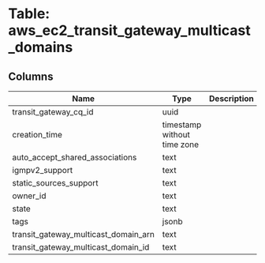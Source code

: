 
# Table: aws_ec2_transit_gateway_multicast_domains

## Columns
| Name        | Type           | Description  |
| ------------- | ------------- | -----  |
|transit_gateway_cq_id|uuid||
|creation_time|timestamp without time zone||
|auto_accept_shared_associations|text||
|igmpv2_support|text||
|static_sources_support|text||
|owner_id|text||
|state|text||
|tags|jsonb||
|transit_gateway_multicast_domain_arn|text||
|transit_gateway_multicast_domain_id|text||
